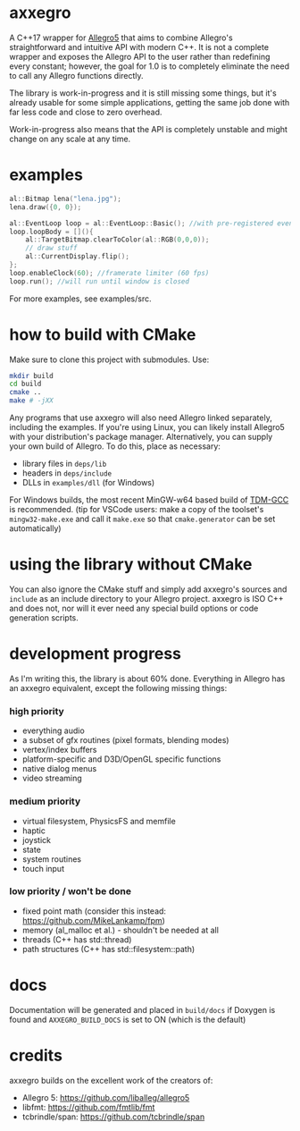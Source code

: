 # axxegro

A C++17 wrapper for [Allegro5](https://github.com/liballeg/allegro5) that aims to combine
Allegro's straightforward and intuitive API with modern C++. It is not a complete wrapper and exposes the Allegro API to the user rather
than redefining every constant; however, the goal for 1.0 is to completely 
eliminate the need to call any Allegro functions directly.

The library is work-in-progress and it is still missing some things, but it's
already usable for some simple applications, getting the same job done with far less
code and close to zero overhead.

Work-in-progress also means that the API is completely unstable and might change
on any scale at any time.

# examples

```c++
al::Bitmap lena("lena.jpg");
lena.draw({0, 0});
```

```c++
al::EventLoop loop = al::EventLoop::Basic(); //with pre-registered event sources
loop.loopBody = [](){
    al::TargetBitmap.clearToColor(al::RGB(0,0,0));
    // draw stuff
    al::CurrentDisplay.flip();
};
loop.enableClock(60); //framerate limiter (60 fps)
loop.run(); //will run until window is closed
```

For more examples, see examples/src.

# how to build with CMake
Make sure to clone this project with submodules. Use:   
```bash
mkdir build
cd build
cmake ..
make # -jXX
```

Any programs that use axxegro will also need Allegro linked separately, including
the examples. 
If you're using Linux, you can likely install Allegro5 with your distribution's package manager.
Alternatively, you can supply your own build of Allegro. To do this, place as necessary:
- library files in `deps/lib`
- headers in `deps/include`
- DLLs in `examples/dll` (for Windows)


For Windows builds, the most recent MinGW-w64 based build of [TDM-GCC](https://jmeubank.github.io/tdm-gcc/download/) is recommended. (tip for VSCode users: make a copy of the toolset's `mingw32-make.exe` and call it `make.exe` so that `cmake.generator` can be set automatically)

# using the library without CMake
You can also ignore the CMake stuff and simply add axxegro's sources and `include`
as an include directory to your Allegro project. axxegro is ISO C++ and does not,
nor will it ever need any special build options or code generation scripts.


# development progress

As I'm writing this, the library is about 60% done.
Everything in Allegro has an axxegro equivalent, except
the following missing things:

### high priority
 - everything audio
 - a subset of gfx routines (pixel formats, blending modes)
 - vertex/index buffers
 - platform-specific and D3D/OpenGL specific functions
 - native dialog menus
 - video streaming

### medium priority
 - virtual filesystem, PhysicsFS and memfile
 - haptic
 - joystick
 - state
 - system routines
 - touch input

### low priority / won't be done
 - fixed point math (consider this instead: https://github.com/MikeLankamp/fpm)
 - memory (al_malloc et al.) - shouldn't be needed at all
 - threads (C++ has std::thread)
 - path structures (C++ has std::filesystem::path)


# docs
Documentation will be generated and placed in `build/docs` if Doxygen is found
and `AXXEGRO_BUILD_DOCS` is set to ON (which is the default)

# credits

axxegro builds on the excellent work of the creators of:

 - Allegro 5: https://github.com/liballeg/allegro5
 - libfmt: https://github.com/fmtlib/fmt
 - tcbrindle/span: https://github.com/tcbrindle/span